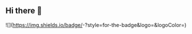 ## Hi there 👋

<!--
**ZxAlif-ID/ZxAlif-ID** is a ✨ _special_ ✨ repository because its `README.md` (this file) appears on your GitHub profile.

Here are some ideas to get you started:

- 🔭 I’m currently working on ...
- 🌱 I’m currently learning ...
- 👯 I’m looking to collaborate on ...
- 🤔 I’m looking for help with ...
- 💬 Ask me about ...
- 📫 How to reach me: ...
- 😄 Pronouns: ...
- ⚡ Fun fact: ...
-->

![<Badge Name>](https://img.shields.io/badge/<Badge Text>-<Background Color>?style=for-the-badge&logo=<Icon Name>&logoColor=<Logo Color>)
